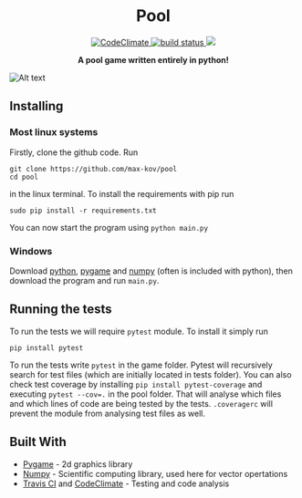 <h1 align="center"> Pool </h1>
<p align="center">
    <a href="https://codeclimate.com/github/max-kov/pool">
        <img src="https://codeclimate.com/github/max-kov/pool/badges/gpa.svg"
             alt="CodeClimate">
    <a href="https://travis-ci.org/max-kov/pool">
        <img src="https://travis-ci.org/max-kov/pool.svg?branch=table_rework"
             alt="build status">
             </a> 
    <a href="https://codeclimate.com/github/max-kov/pool/coverage">
        <img src="https://codeclimate.com/github/max-kov/pool/badges/coverage.svg" />
    </a>
</p>

<p align="center"><b> A pool game written entirely in python! </b></p>


![Alt text](/../screenshots/PoolRecording.gif?raw=true "Game gif")


## Installing

### Most linux systems
Firstly, clone the github code. Run

```
git clone https://github.com/max-kov/pool
cd pool
```

in the linux terminal. To install the requirements with pip run

```
sudo pip install -r requirements.txt
```

You can now start the program using `python main.py`

### Windows

Download [python](https://www.python.org/downloads/), [pygame](http://www.pygame.org/download.shtml) and [numpy](https://sourceforge.net/projects/numpy/files/NumPy/) (often is included with python), then download the program and run `main.py`.

## Running the tests

To run the tests we will require `pytest` module. To install it simply run

```
pip install pytest
```

To run the tests write `pytest` in the game folder. Pytest will recursively search for test files (which are initially located in tests folder).
You can also check test coverage by installing `pip install pytest-coverage` and executing
`pytest --cov=.` in the pool folder. That will analyse which files and which lines of code are being tested by the tests.
`.coveragerc` will prevent the module from analysing test files as well.

## Built With

* [Pygame](http://www.pygame.org/) - 2d graphics library
* [Numpy](http://www.numpy.org/) - Scientific computing library, used here for vector opertations
* [Travis CI](https://travis-ci.org/) and [CodeClimate](https://codeclimate.com/) - Testing and code analysis
